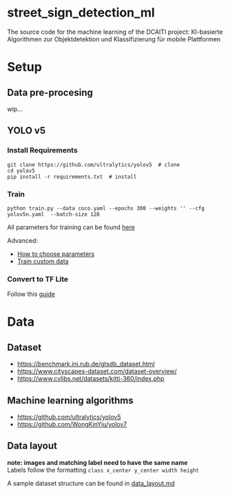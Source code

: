 # street_sign_detection_ml
The source code for the machine learning of the DCAITI project: KI-basierte Algorithmen zur Objektdetektion und Klassifizierung für mobile Plattformen

# Setup

## Data pre-procesing

wip...

## YOLO v5

### Install Requirements

```
git clone https://github.com/ultralytics/yolov5  # clone
cd yolov5
pip install -r requirements.txt  # install
```

### Train

`python train.py --data coco.yaml --epochs 300 --weights '' --cfg yolov5n.yaml  --batch-size 128`

All parameters for training can be found [here](https://github.com/ultralytics/yolov5/blob/1ae91940abe9ca3e064784bb18c12271ab3157b4/train.py#L433)

Advanced:
* [How to choose parameters](https://github.com/ultralytics/yolov5/wiki/Tips-for-Best-Training-Results)
* [Train custom data](https://github.com/ultralytics/yolov5/wiki/Train-Custom-Data)

### Convert to TF Lite
Follow this [guide](https://github.com/ultralytics/yolov5/issues/251)

# Data
## Dataset
* https://benchmark.ini.rub.de/gtsdb_dataset.html
* https://www.cityscapes-dataset.com/dataset-overview/
* https://www.cvlibs.net/datasets/kitti-360/index.php

## Machine learning algorithms
* https://github.com/ultralytics/yolov5
* https://github.com/WongKinYiu/yolov7

## Data layout
**note: images and matching label need to have the same name** <br/>
Labels follow the formatting `class x_center y_center width height`

A sample dataset structure can be found in [data_layout.md](data_layout.md)
